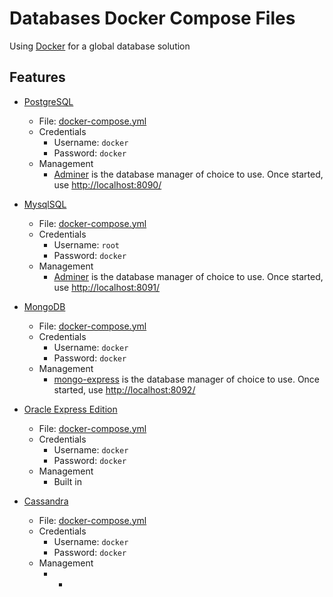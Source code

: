 # Databases Docker Compose Files

Using [Docker](https://www.docker.com/) for a global database solution

## Features

- [PostgreSQL](https://www.postgresql.org/)

  - File: [docker-compose.yml](./postgresql/docker-compose.yml)
  - Credentials
    - Username: `docker`
    - Password: `docker`
  - Management
    - [Adminer](https://www.adminer.org/) is the database manager of choice to use. Once started, use <http://localhost:8090/>

- [MysqlSQL](https://www.mysql.com/)

  - File: [docker-compose.yml](./mysql/docker-compose.yml)
  - Credentials
    - Username: `root`
    - Password: `docker`
  - Management
    - [Adminer](https://www.adminer.org/) is the database manager of choice to use. Once started, use <http://localhost:8091/>

- [MongoDB](https://www.mongodb.com/)

  - File: [docker-compose.yml](./mongodb/docker-compose.yml)
  - Credentials
    - Username: `docker`
    - Password: `docker`
  - Management
    - [mongo-express](https://github.com/mongo-express/mongo-express) is the database manager of choice to use. Once started, use <http://localhost:8092/>

- [Oracle Express Edition](https://www.oracle.com/in/database/technologies/appdev/xe.html)

  - File: [docker-compose.yml](./oracle-ex/docker-compose.yml)
  - Credentials
    - Username: `docker`
    - Password: `docker`
  - Management
    - Built in

- [Cassandra](https://cassandra.apache.org/_/index.html)

  - File: [docker-compose.yml](./cassandra/docker-compose.yml)
  - Credentials
    - Username: `docker`
    - Password: `docker`
  - Management
    - -

